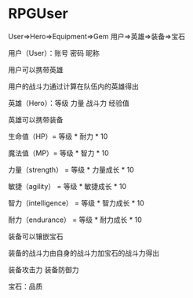 # RPGUser
User=>Hero=>Equipment=>Gem
用户=>英雄=>装备=>宝石

用户（User）：账号 密码 昵称

用户可以携带英雄

用户的战斗力通过计算在队伍内的英雄得出

英雄（Hero）：等级 力量 战斗力 经验值

英雄可以携带装备

生命值（HP）= 等级 * 耐力 * 10

魔法值（MP）= 等级 * 智力 * 10


力量（strength） = 等级 * 力量成长 * 10

敏捷（agility） = 等级 * 敏捷成长 * 10

智力（intelligence） = 等级 * 智力成长 * 10

耐力（endurance） = 等级 * 耐力成长 * 10



装备可以镶嵌宝石

装备的战斗力由自身的战斗力加宝石的战斗力得出

装备攻击力 装备防御力

宝石：品质
